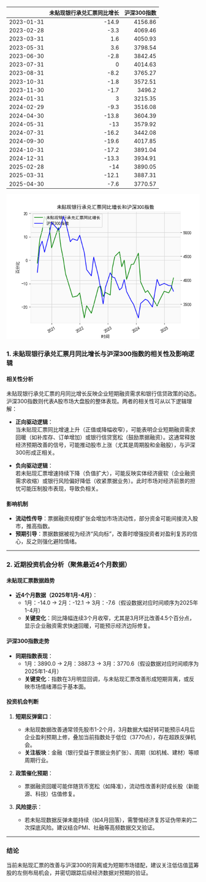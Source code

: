 |            |   未贴现银行承兑汇票同比增长 |   沪深300指数 |
|:-----------|-----------------------------:|--------------:|
| 2023-01-31 |                        -14.9 |       4156.86 |
| 2023-02-28 |                         -3.3 |       4069.46 |
| 2023-03-31 |                          1.6 |       4050.93 |
| 2023-05-31 |                          3.6 |       3798.54 |
| 2023-06-30 |                         -2.8 |       3842.45 |
| 2023-07-31 |                          0   |       4014.63 |
| 2023-08-31 |                         -8.2 |       3765.27 |
| 2023-10-31 |                         -1.8 |       3572.51 |
| 2023-11-30 |                         -1.7 |       3496.2  |
| 2024-01-31 |                          3   |       3215.35 |
| 2024-02-29 |                         -9.3 |       3516.08 |
| 2024-04-30 |                        -13.8 |       3604.39 |
| 2024-05-31 |                        -13   |       3579.92 |
| 2024-07-31 |                        -16.2 |       3442.08 |
| 2024-09-30 |                        -19.6 |       4017.85 |
| 2024-10-31 |                        -17.2 |       3891.04 |
| 2024-12-31 |                        -13.3 |       3934.91 |
| 2025-02-28 |                        -14   |       3890.05 |
| 2025-03-31 |                        -12.1 |       3887.31 |
| 2025-04-30 |                         -7.6 |       3770.57 |

![图](bank_hs300.png)



### 1. 未贴现银行承兑汇票月同比增长与沪深300指数的相关性及影响逻辑

#### 相关性分析
未贴现银行承兑汇票的月同比增长反映企业短期融资需求和银行信贷政策的动态。沪深300指数则代表A股市场大盘股的整体表现。两者的相关性可从以下逻辑理解：

- **正向驱动逻辑**：  
  当未贴现汇票同比增速上升（正值或降幅收窄），可能表明企业短期融资需求回暖（如补库存、订单增加）或银行信贷宽松（鼓励票据融资）。这通常释放经济预期改善的信号，可能推动股市上涨（尤其是周期股和金融股），与沪深300形成正相关。

- **负向驱动逻辑**：  
  若未贴现汇票增速持续下降（负值扩大），可能反映实体经济疲软（企业融资需求收缩）或银行风险偏好降低（收紧票据业务）。此时市场对经济前景的担忧可能压制股市表现，导致负相关。

#### 影响机制
- **流动性传导**：票据融资规模扩张会增加市场流动性，部分资金可能间接流入股市，推高指数。
- **预期引导**：票据数据被视为经济“风向标”，改善时增强投资者对盈利复苏的信心，反之则强化避险情绪。

---

### 2. 近期投资机会分析（聚焦最近4个月数据）

#### 未贴现汇票数据趋势
- **近4个月数据（2025年1月-4月）**：  
  - 1月：-14.0 → 2月：-12.1 → 3月：-7.6（假设数据对应时间顺序为2025年1-4月）  
  - **关键变化**：同比降幅连续3个月收窄，尤其是3月环比改善4.5个百分点，显示企业融资需求快速回暖，可能预示经济边际修复。

#### 沪深300指数走势
- **同期指数表现**：  
  - 1月：3890.0 → 2月：3887.3 → 3月：3770.6（假设数据对应时间顺序为2025年1-4月）  
  - **关键变化**：指数在3月明显回调，与未贴现汇票改善形成短期背离，或反映市场情绪滞后于基本面。

#### 投资机会判断
1. **短期反弹窗口**：  
   - 未贴现数据改善通常领先股市1-2个月，3月数据大幅好转可能预示4月后企业盈利预期上修，叠加当前指数处于低位（3770点），存在超跌反弹机会。
   - **关注板块**：金融（银行受益于票据业务扩张）、周期（如机械、建材）等顺周期行业。

2. **政策催化预期**：  
   - 票据融资回暖可能伴随货币宽松（如降准），流动性改善利好成长股（新能源、科技）估值修复。

3. **风险提示**：  
   - 若未贴现数据反弹未能持续（如4月回落），需警惕经济复苏证伪带来的二次探底风险。建议结合PMI、社融等高频数据交叉验证。

---

### 结论
当前未贴现汇票的改善与沪深300的背离或为短期市场错配，建议关注低估值蓝筹股的左侧布局机会，并密切跟踪后续经济数据对预期的验证。